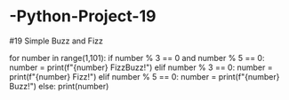 # -Python-Project-19
#19 Simple Buzz and Fizz 


for number in range(1,101):
    if number % 3 == 0 and number % 5 == 0:
        number = print(f"{number} FizzBuzz!")
    elif number % 3 == 0:
        number = print(f"{number} Fizz!")
    elif number % 5 == 0:
        number = print(f"{number} Buzz!")
    else:
        print(number)
